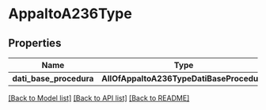 # AppaltoA236Type

## Properties
Name | Type | Description | Notes
------------ | ------------- | ------------- | -------------
**dati_base_procedura** | **AllOfAppaltoA236TypeDatiBaseProcedura** |  | [optional] 

[[Back to Model list]](../README.md#documentation-for-models) [[Back to API list]](../README.md#documentation-for-api-endpoints) [[Back to README]](../README.md)

